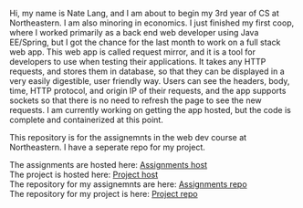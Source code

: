 Hi, my name is Nate Lang, and I am about to begin my 3rd year of CS at Northeastern. I am also minoring in economics.
I just finished my first coop, where I worked primarily as a back end web developer using Java EE/Spring, but I got the chance for the last month to work on a full stack web app.
This web app is called request mirror, and it is a tool for developers to use when testing their applications. It takes any HTTP requests, and stores them in database, so that they can be displayed in a very easily digestible, user friendly way.
Users can see the headers, body, time, HTTP protocol, and origin IP of their requests, and the app supports sockets so that there is no need to refresh the page to see the new requests.
I am currently working on getting the app hosted, but the code is complete and containerized at this point.

This repository is for the assignemnts in the web dev course at Northeastern. I have a seperate repo for my project.

The assignments are hosted here: [Assignments host](https://summer2-webdev-assignments.herokuapp.com/)  
The project is hosted here: [Project host](https://spotify-party.herokuapp.com/)  
The repository for my assignemnts are here: [Assignments repo](https://github.com/langn/lang-nate-webdev)   
The repository for my project is here: [Project repo](https://github.com/langn/spotify-party)  

